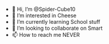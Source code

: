 - 👋 Hi, I’m @Spider-Cube10
- 👀 I’m interested in Cheese
- 🌱 I’m currently learning School stuff
- 💞️ I’m looking to collaborate on Smart
- 📫 How to reach me NEVER

<!---
Spider-Cube10/Spider-Cube10 is a ✨ special ✨ repository because its `README.md` (this file) appears on your GitHub profile.
You can click the Preview link to take a look at your changes.
--->
